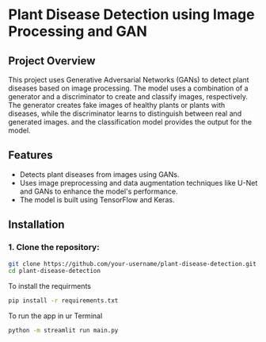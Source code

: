 # Plant Disease Detection using Image Processing and GAN

## Project Overview
This project uses Generative Adversarial Networks (GANs) to detect plant diseases based on image processing. The model uses a combination of a generator and a discriminator to create and classify images, respectively. The generator creates fake images of healthy plants or plants with diseases, while the discriminator learns to distinguish between real and generated images.
and the classification model provides the output for the model.
## Features
- Detects plant diseases from images using GANs.
- Uses image preprocessing and data augmentation techniques like U-Net and GANs to enhance the model's performance.
- The model is built using TensorFlow and Keras.

## Installation

### 1. Clone the repository:
```bash
git clone https://github.com/your-username/plant-disease-detection.git
cd plant-disease-detection
```
To install the requirments 
```bash
pip install -r requirements.txt
```
To run the app in ur Terminal
```bash
python -m streamlit run main.py
```
